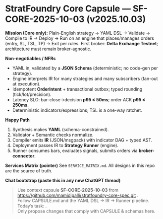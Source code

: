 # StratFoundry Core Capsule — SF-CORE-2025-10-03 (v2025.10.03)

**Mission (Core only):** Plain-English strategy → YAML DSL → Validate → Compile to IR → Deploy → Run on an engine that places/manages orders (entry, SL, TSL, TP) → Exit per rules. First broker: **Delta Exchange Testnet**; architecture must remain broker-agnostic.

**Non-negotiables / NFRs**
- YAML in, validated by a **JSON Schema** (deterministic; no code-gen per strategy).
- Engine interprets IR for many strategies and many subscribers (fan-out at execution).
- Idempotent **OrderIntent** + transactional outbox; typed rounding (tick/lot/precision).
- Latency SLO: bar-close→decision **p95 ≤ 50ms**; order ACK **p95 ≤ 250ms**.
- Deterministic indicators/expressions; TSL is a one-way ratchet.

**Happy Path**
1) Synthesis makes **YAML** (schema-constrained).
2) Validator + Semantic checks normalize.
3) Compiler emits **IR** (JSON/msgpack) with indicator DAG + typed AST.
4) Deployment passes IR to **Strategy Runner** (engine).
5) Runner consumes bars, evaluates signals, submits orders via **broker-connector**.

**Services Matrix (pointer)**
See `SERVICE_MATRIX.md`. All designs in this repo are the source of truth.

**Chat bootstrap (paste this in any new ChatGPT thread)**
> Use context capsule **SF-CORE-2025-10-03** from https://github.com/mamidipalli/stratfoundry-core-spec.git .  
> Follow CAPSULE.md and the YAML DSL → IR → Runner pipeline.  
> Today’s task: <one-liner>.  
> Only propose changes that comply with CAPSULE & schemas here.

